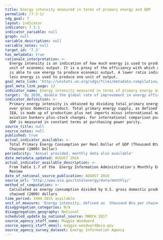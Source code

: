 ```yaml
---
title: Energy intensity measured in terms of primary energy and GDP
permalink: /7-3-1/
sdg_goal: 7
layout: indicator
indicator: 7.3.1
indicator_variable: null
graph: null
variable_description: null
variable_notes: null
target_id: '7.3'
has_metadata: true
rationale_interpretation: >-
  Energy intensity is an indication of how much energy is used to produce one
  unit of economic output. It is a proxy of the efficiency with which an economy
  is able to use energy to produce economic output. A lower ratio indicates that
  less energy is used to produce one unit of output.
goal_meta_link: 'http://unstats.un.org/sdgs/files/metadata-compilation/Metadata-Goal-7.pdf'
goal_meta_link_page: 13
indicator_name: Energy intensity measured in terms of primary energy and GDP
target: 'By 2030, double the global rate of improvement in energy efficiency.'
indicator_definition: >-
  Primary energy intensity is obtained by dividing total primary energy supply
  over gross domestic product. Total primary energy supply, as defined by the
  IEA, is made up of production plus net imports minus international marine and
  aviation bunkers plus-stock changes. For international comparison purposes,
  GDP is measured in constant terms at purchasing power parity.
source_title: null
source_notes: null
published: true
actual_indicator_available: >-
  Total Primary Energy Consumption per Real Dollar of GDP (Thousand Btu per
  Chained (2009) Dollar)
periodicity: 'Annual provided, monthly data also available'
date_metadata_updated: AUGUST 2016
actual_indicator_available_description: >-
  From Table 1.7 of the  Energy Information Administration's Monthly Energy
  Review
date_of_national_source_publication: AUGUST 2016
source_url: 'http://www.eia.gov/totalenergy/data/monthly/'
method_of_computation: >-
  Calculated as energy consumption divided by U.S. gross domestic product in
  chained (2009) dollars
time_period: 1949-2015 available
unit_of_measure: 'Energy intensity, defined as  thousand Btu per chained (2009) dollar'
disaggregation_categories: N/A
disaggregation_geography: National
scheduled_update_by_national_source: MARCH 2017
source_agency_staff_name: Maggie Woodward
source_agency_staff_email: maggie.woodward@eia.gov
source_agency_survey_dataset: Energy Information Agency
---
```

